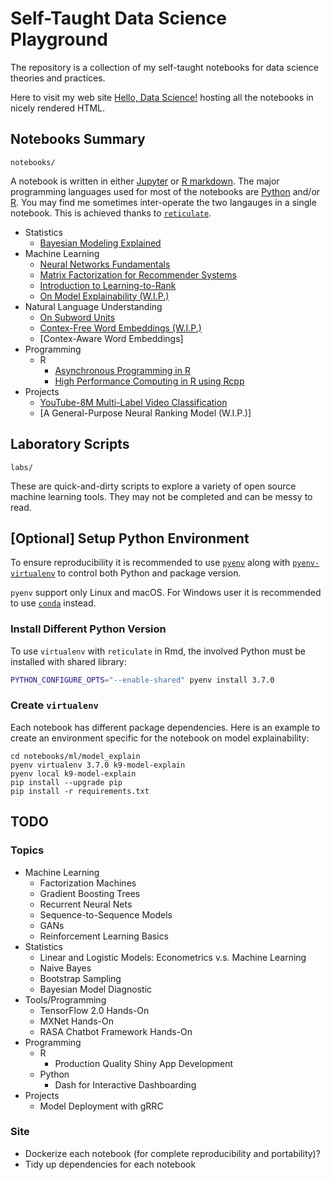 # Self-Taught Data Science Playground

The repository is a collection of my self-taught notebooks for data science theories and practices.

Here to visit my web site [Hello, Data Science!](https://everdark.github.io/k9/) hosting all the notebooks in nicely rendered HTML.

## Notebooks Summary

`notebooks/`

A notebook is written in either [Jupyter](https://jupyter.org/) or [R markdown](https://rmarkdown.rstudio.com/).
The major programming languages used for most of the notebooks are [Python](https://www.python.org/) and/or [R](https://www.r-project.org/).
You may find me sometimes inter-operate the two langauges in a single notebook.
This is achieved thanks to [`reticulate`](https://github.com/rstudio/reticulate).

+ Statistics
    + [Bayesian Modeling Explained](https://everdark.github.io/k9/notebooks/stats/bayesian/bayesian_modeling_explained.nb.html)
+ Machine Learning
    + [Neural Networks Fundamentals](https://everdark.github.io/k9/notebooks/ml/neural_nets/neural_networks_fundamentals.nb.html)
    + [Matrix Factorization for Recommender Systems](https://everdark.github.io/k9/notebooks/ml/matrix_factorization/matrix_factorization.nb.html)
    + [Introduction to Learning-to-Rank](https://everdark.github.io/k9/notebooks/ml/learning_to_rank/learning_to_rank.html)
    + [On Model Explainability (W.I.P.)](https://everdark.github.io/k9/notebooks/ml/model_explain/model_explain.nb.html)
+ Natural Language Understanding
    + [On Subword Units](https://everdark.github.io/k9/notebooks/ml/natural_language_understanding/subword_units/subword_units.nb.html)
    + [Contex-Free Word Embeddings (W.I.P.)](https://everdark.github.io/k9/notebooks/ml/natural_language_understanding/word_embeddings/word_embeddings.nb.html)
    + [Contex-Aware Word Embeddings]
+ Programming
    + R
        + [Asynchronous Programming in R](https://everdark.github.io/k9/notebooks/eng/programming/r/async/async_r.nb.html)
        + [High Performance Computing in R using Rcpp](https://everdark.github.io/k9/notebooks/eng/programming/r/rcpp/rcpp.nb.html)
+ Projects
    + [YouTube-8M Multi-Label Video Classification](https://everdark.github.io/k9/projects/yt8m/yt8m.html)
    + [A General-Purpose Neural Ranking Model (W.I.P.)]

## Laboratory Scripts

`labs/`

These are quick-and-dirty scripts to explore a variety of open source machine learning tools.
They may not be completed and can be messy to read.

## [Optional] Setup Python Environment

To ensure reproducibility it is recommended to use [`pyenv`](https://github.com/pyenv/pyenv) along with [`pyenv-virtualenv`](https://github.com/pyenv/pyenv-virtualenv) to control both Python and package version.

`pyenv` support only Linux and macOS.
For Windows user it is recommended to use [`conda`](https://github.com/conda/conda) instead.

### Install Different Python Version

To use `virtualenv` with `reticulate` in Rmd,
the involved Python must be installed with shared library:

```sh
PYTHON_CONFIGURE_OPTS="--enable-shared" pyenv install 3.7.0
```

### Create `virtualenv`

Each notebook has different package dependencies.
Here is an example to create an environment specific for the notebook on model explainability:

```
cd notebooks/ml/model_explain
pyenv virtualenv 3.7.0 k9-model-explain
pyenv local k9-model-explain
pip install --upgrade pip
pip install -r requirements.txt
```

## TODO

### Topics
+ Machine Learning
    + Factorization Machines
    + Gradient Boosting Trees
    + Recurrent Neural Nets
    + Sequence-to-Sequence Models
    + GANs
    + Reinforcement Learning Basics
+ Statistics
    + Linear and Logistic Models: Econometrics v.s. Machine Learning
    + Naive Bayes
    + Bootstrap Sampling
    + Bayesian Model Diagnostic
+ Tools/Programming
    + TensorFlow 2.0 Hands-On
    + MXNet Hands-On
    + RASA Chatbot Framework Hands-On
+ Programming
    + R
        + Production Quality Shiny App Development
    + Python
        + Dash for Interactive Dashboarding
+ Projects
    + Model Deployment with gRRC

### Site

+ Dockerize each notebook (for complete reproducibility and portability)?
+ Tidy up dependencies for each notebook
